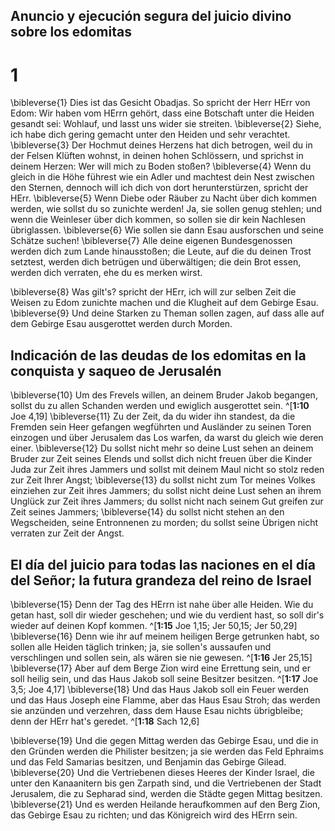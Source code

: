 ## Anuncio y ejecución segura del juicio divino sobre los edomitas
# 1
\bibleverse{1} Dies ist das Gesicht Obadjas. So spricht der Herr HErr von Edom: Wir haben vom HErrn gehört, dass eine Botschaft unter die Heiden gesandt sei: Wohlauf, und lasst uns wider sie streiten. \bibleverse{2} Siehe, ich habe dich gering gemacht unter den Heiden und sehr verachtet. \bibleverse{3} Der Hochmut deines Herzens hat dich betrogen, weil du in der Felsen Klüften wohnst, in deinen hohen Schlössern, und sprichst in deinem Herzen: Wer will mich zu Boden stoßen? \bibleverse{4} Wenn du gleich in die Höhe führest wie ein Adler und machtest dein Nest zwischen den Sternen, dennoch will ich dich von dort herunterstürzen, spricht der HErr. \bibleverse{5} Wenn Diebe oder Räuber zu Nacht über dich kommen werden, wie sollst du so zunichte werden! Ja, sie sollen genug stehlen; und wenn die Weinleser über dich kommen, so sollen sie dir kein Nachlesen übriglassen. \bibleverse{6} Wie sollen sie dann Esau ausforschen und seine Schätze suchen! \bibleverse{7} Alle deine eigenen Bundesgenossen werden dich zum Lande hinausstoßen; die Leute, auf die du deinen Trost setztest, werden dich betrügen und überwältigen; die dein Brot essen, werden dich verraten, ehe du es merken wirst. 

\bibleverse{8} Was gilt's? spricht der HErr, ich will zur selben Zeit die Weisen zu Edom zunichte machen und die Klugheit auf dem Gebirge Esau. \bibleverse{9} Und deine Starken zu Theman sollen zagen, auf dass alle auf dem Gebirge Esau ausgerottet werden durch Morden. 

## Indicación de las deudas de los edomitas en la conquista y saqueo de Jerusalén
\bibleverse{10} Um des Frevels willen, an deinem Bruder Jakob begangen, sollst du zu allen Schanden werden und ewiglich ausgerottet sein. ^[**1:10** Joe 4,19] \bibleverse{11} Zu der Zeit, da du wider ihn standest, da die Fremden sein Heer gefangen wegführten und Ausländer zu seinen Toren einzogen und über Jerusalem das Los warfen, da warst du gleich wie deren einer. \bibleverse{12} Du sollst nicht mehr so deine Lust sehen an deinem Bruder zur Zeit seines Elends und sollst dich nicht freuen über die Kinder Juda zur Zeit ihres Jammers und sollst mit deinem Maul nicht so stolz reden zur Zeit Ihrer Angst; \bibleverse{13} du sollst nicht zum Tor meines Volkes einziehen zur Zeit ihres Jammers; du sollst nicht deine Lust sehen an ihrem Unglück zur Zeit ihres Jammers; du sollst nicht nach seinem Gut greifen zur Zeit seines Jammers; \bibleverse{14} du sollst nicht stehen an den Wegscheiden, seine Entronnenen zu morden; du sollst seine Übrigen nicht verraten zur Zeit der Angst.


## El día del juicio para todas las naciones en el día del Señor; la futura grandeza del reino de Israel
\bibleverse{15} Denn der Tag des HErrn ist nahe über alle Heiden. Wie du getan hast, soll dir wieder geschehen; und wie du verdient hast, so soll dir's wieder auf deinen Kopf kommen. ^[**1:15** Joe 1,15; Jer 50,15; Jer 50,29] \bibleverse{16} Denn wie ihr auf meinem heiligen Berge getrunken habt, so sollen alle Heiden täglich trinken; ja, sie sollen's aussaufen und verschlingen und sollen sein, als wären sie nie gewesen. ^[**1:16** Jer 25,15] \bibleverse{17} Aber auf dem Berge Zion wird eine Errettung sein, und er soll heilig sein, und das Haus Jakob soll seine Besitzer besitzen. ^[**1:17** Joe 3,5; Joe 4,17] \bibleverse{18} Und das Haus Jakob soll ein Feuer werden und das Haus Joseph eine Flamme, aber das Haus Esau Stroh; das werden sie anzünden und verzehren, dass dem Hause Esau nichts übrigbleibe; denn der HErr hat's geredet. ^[**1:18** Sach 12,6] 
   

\bibleverse{19} Und die gegen Mittag werden das Gebirge Esau, und die in den Gründen werden die Philister besitzen; ja sie werden das Feld Ephraims und das Feld Samarias besitzen, und Benjamin das Gebirge Gilead. \bibleverse{20} Und die Vertriebenen dieses Heeres der Kinder Israel, die unter den Kanaanitern bis gen Zarpath sind, und die Vertriebenen der Stadt Jerusalem, die zu Sepharad sind, werden die Städte gegen Mittag besitzen. \bibleverse{21} Und es werden Heilande heraufkommen auf den Berg Zion, das Gebirge Esau zu richten; und das Königreich wird des HErrn sein.